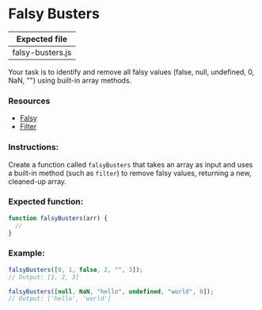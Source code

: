 # Falsy Busters

| Expected file    |
| ---------------- |
| falsy-busters.js |

Your task is to identify and remove all falsy values (false, null, undefined, 0, NaN, "") using built-in array methods.

### Resources

- [Falsy](https://developer.mozilla.org/en-US/docs/Glossary/Falsy)
- [Filter](https://developer.mozilla.org/en-US/docs/Web/JavaScript/Reference/Global_Objects/Array/filter)

### Instructions:

Create a function called `falsyBusters` that takes an array as input and uses a built-in method (such as `filter`) to remove falsy values, returning a new, cleaned-up array.

### Expected function:

```js
function falsyBusters(arr) {
  //
}
```

### Example:

```js
falsyBusters([0, 1, false, 2, "", 3]);
// Output: [1, 2, 3]

falsyBusters([null, NaN, "hello", undefined, "world", 0]);
// Output: ['hello', 'world']
```
